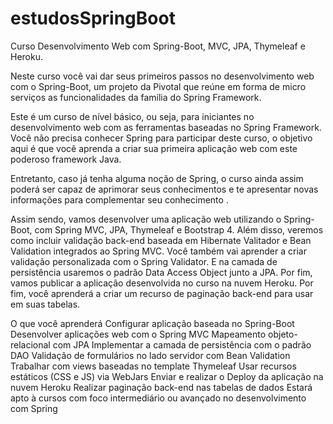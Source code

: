 # estudosSpringBoot
Curso  Desenvolvimento Web com Spring-Boot, MVC, JPA, Thymeleaf e Heroku.

Neste curso você vai dar seus primeiros passos no desenvolvimento web com o Spring-Boot, um projeto da  Pivotal que reúne em forma de micro serviços as funcionalidades da família do Spring Framework. 

Este é um curso de nível básico, ou seja, para iniciantes no desenvolvimento web com as ferramentas baseadas no Spring Framework. Você não precisa conhecer Spring para participar deste curso, o objetivo aqui é que você aprenda a criar sua primeira aplicação web com este poderoso framework Java. 

Entretanto, caso já tenha alguma noção de Spring, o curso ainda assim poderá ser capaz de aprimorar seus conhecimentos e te apresentar novas informações para complementar seu conhecimento .

Assim sendo, vamos desenvolver uma aplicação web utilizando o Spring-Boot, com Spring MVC, JPA, Thymeleaf e Bootstrap 4. Além disso, veremos como incluir validação back-end baseada em Hibernate Valitador e Bean Validation integrados ao Spring MVC. Você também vai aprender a criar validação personalizada com o Spring Validator. E na camada de persistência usaremos o padrão Data Access Object junto a JPA. Por fim, vamos publicar a aplicação desenvolvida no curso na nuvem Heroku. Por fim, você aprenderá a criar um recurso de paginação back-end para usar em suas tabelas.



O que você aprenderá
Configurar aplicação baseada no Spring-Boot
Desenvolver aplicações web com o Spring MVC
Mapeamento objeto-relacional com JPA
Implementar a camada de persistência com o padrão DAO
Validação de formulários no lado servidor com Bean Validation
Trabalhar com views baseadas no template Thymeleaf
Usar recursos estáticos (CSS e JS) via WebJars
Enviar e realizar o Deploy da aplicação na nuvem Heroku
Realizar paginação back-end nas tabelas de dados
Estará apto à cursos com foco intermediário ou avançado no desenvolvimento com Spring
